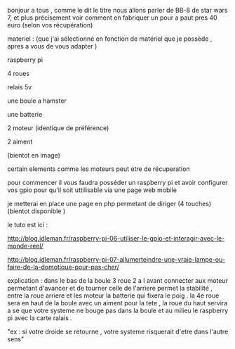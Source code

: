 

bonjour a tous , comme le dit le titre nous allons parler de BB-8 de star wars 7,
et plus précisement voir comment en fabriquer un pour a paut pres 40 euro (selon vos récupération)


materiel : (que j'ai sélectionné en fonction de matériel que je possède , apres a vous de vous adapter )

raspberry pi

4 roues

relais 5v

une boule a hamster

une batterie

2 moteur (identique de préférence)

2 aiment

(bientot en image)

certain elements comme les moteurs peut etre de récuperation

pour commencer il vous faudra posséder un raspberry pi et avoir configurer vos gpio pour qu'il soit uttilisable via une page web mobile

je metterai en place une page en php permetant de diriger (4 touches) (bientot disponible )

le tuto est ici :

http://blog.idleman.fr/raspberry-pi-06-utiliser-le-gpio-et-interagir-avec-le-monde-reel/

http://blog.idleman.fr/raspberry-pi-07-allumerteindre-une-vraie-lampe-ou-faire-de-la-domotique-pour-pas-cher/

explication :
dans le bas de la boule 3 roue 2 a l avant connecter aux moteur permetant d'avancer et de tourner celle de l'arriere permet la stabilité , entre la roue arriere et les moteur la batterie qui fixera le poig .
la 4e roue sera en haut de la boule avec un aiment pour la tete , la roue du haut servira a se que votre systeme ne bouge pas dans la boule et au milieu le raspberry pi avec la carte ralais .

"ex : si votre droide se retourne , votre systeme risquerait d'etre dans l'autre sens"
